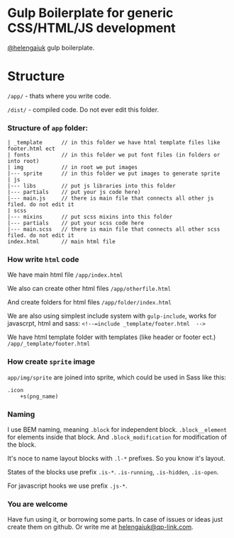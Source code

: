 Gulp Boilerplate for generic CSS/HTML/JS development
=============
<a href="http://helengaiuk.github.io" target="_blank">@helengaiuk</a> gulp boilerplate.

Structure
=============
`/app/` - thats where you write code.

`/dist/` - compiled code. Do not ever edit this folder.

### Structure of `app` folder:

```
| _template      // in this folder we have html template files like footer.html ect
| fonts          // in this folder we put font files (in folders or into root)
| img            // in root we put images
|--- sprite      // in this folder we put images to generate sprite
| js
|--- libs        // put js libraries into this folder
|--- partials    // put your js code here)
|--- main.js     // there is main file that connects all other js filed. do not edit it
| scss 
|--- mixins      // put scss mixins into this folder
|--- partials    // put your scss code here
|--- main.scss   // there is main file that connects all other scss filed. do not edit it
index.html       // main html file
```

### How write `html` code

We have main html file
`/app/index.html`

We also can create other html files
`/app/otherfile.html` 

And create folders for html files
`/app/folder/index.html` 

We are also using simplest include system with `gulp-include`, works for javascrpt, html and sass:
`<!--=include _template/footer.html  -->` 

We have html template folder with templates (like header or footer ect.)
`/app/_template/footer.html` 


### How create `sprite` image

`app/img/sprite` are joined into sprite, which could be used in Sass like this:
```
.icon
    +s(png_name)
```

### Naming

I use BEM naming, meaning `.block` for independent block. `.block__element` for elements inside that block. And `.block_modification` for modification of the block.

It's noce to name layout blocks with `.l-*` prefixes. So you know it's layout.

States of the blocks use prefix `.is-*`. `.is-running`, `.is-hidden`, `.is-open`.

For javascript hooks we use prefix `.js-*`.

### You are welcome

Have fun using it, or borrowing some parts. In case of issues or ideas just create them on github. Or write me at <a href="mailto:helengaiuk@qp-link.com">helengaiuk@qp-link.com</a>.
